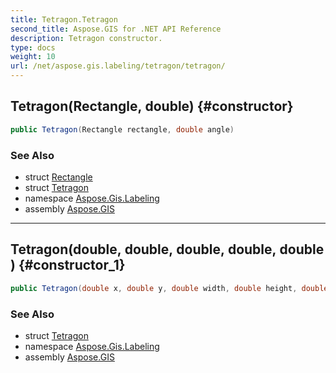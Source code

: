 ```yaml
---
title: Tetragon.Tetragon
second_title: Aspose.GIS for .NET API Reference
description: Tetragon constructor. 
type: docs
weight: 10
url: /net/aspose.gis.labeling/tetragon/tetragon/
---
```

## Tetragon(Rectangle, double) {#constructor}

```csharp
public Tetragon(Rectangle rectangle, double angle)
```

### See Also

* struct [Rectangle](../../../aspose.gis.common/rectangle/)
* struct [Tetragon](../)
* namespace [Aspose.Gis.Labeling](../../tetragon/)
* assembly [Aspose.GIS](../../../)

---

## Tetragon(double, double, double, double, double) {#constructor_1}

```csharp
public Tetragon(double x, double y, double width, double height, double angle)
```

### See Also

* struct [Tetragon](../)
* namespace [Aspose.Gis.Labeling](../../tetragon/)
* assembly [Aspose.GIS](../../../)


